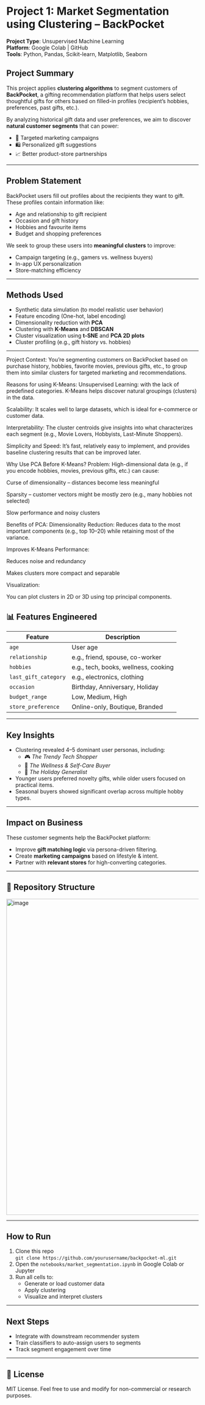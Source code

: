 
# Project 1: Market Segmentation using Clustering – BackPocket

**Project Type**: Unsupervised Machine Learning  
**Platform**: Google Colab | GitHub  
**Tools**: Python, Pandas, Scikit-learn, Matplotlib, Seaborn

## Project Summary

This project applies **clustering algorithms** to segment customers of **BackPocket**, a gifting recommendation platform that helps users select thoughtful gifts for others based on filled-in profiles (recipient’s hobbies, preferences, past gifts, etc.).

By analyzing historical gift data and user preferences, we aim to discover **natural customer segments** that can power:
- 🎯 Targeted marketing campaigns
- 🛍️ Personalized gift suggestions
- 📈 Better product-store partnerships

---

##  Problem Statement

BackPocket users fill out profiles about the recipients they want to gift. These profiles contain information like:
- Age and relationship to gift recipient
- Occasion and gift history
- Hobbies and favourite items
- Budget and shopping preferences

We seek to group these users into **meaningful clusters** to improve:
- Campaign targeting (e.g., gamers vs. wellness buyers)
- In-app UX personalization
- Store-matching efficiency

---

##  Methods Used

- Synthetic data simulation (to model realistic user behavior)
- Feature encoding (One-hot, label encoding)
- Dimensionality reduction with **PCA**
- Clustering with **K-Means** and **DBSCAN**
- Cluster visualization using **t-SNE** and **PCA 2D plots**
- Cluster profiling (e.g., gift history vs. hobbies)

---
Project Context:
You’re segmenting customers on BackPocket based on purchase history, hobbies, favorite movies, previous gifts, etc., to group them into similar clusters for targeted marketing and recommendations.

 Reasons for using K-Means:
Unsupervised Learning:
with the lack of predefined categories. K-Means helps discover natural groupings (clusters) in the data.

Scalability:
It scales well to large datasets, which is ideal for e-commerce or customer data.

Interpretability:
The cluster centroids give insights into what characterizes each segment (e.g., Movie Lovers, Hobbyists, Last-Minute Shoppers).

Simplicity and Speed:
It’s fast, relatively easy to implement, and provides baseline clustering results that can be improved later.

Why Use PCA Before K-Means?
Problem:
High-dimensional data (e.g., if you encode hobbies, movies, previous gifts, etc.) can cause:

Curse of dimensionality – distances become less meaningful

Sparsity – customer vectors might be mostly zero (e.g., many hobbies not selected)

Slow performance and noisy clusters

 Benefits of PCA:
Dimensionality Reduction:
Reduces data to the most important components (e.g., top 10–20) while retaining most of the variance.

Improves K-Means Performance:

Reduces noise and redundancy

Makes clusters more compact and separable

Visualization:

You can plot clusters in 2D or 3D using top principal components.

## 📊 Features Engineered

| Feature | Description |
|--------|-------------|
| `age` | User age |
| `relationship` | e.g., friend, spouse, co-worker |
| `hobbies` | e.g., tech, books, wellness, cooking |
| `last_gift_category` | e.g., electronics, clothing |
| `occasion` | Birthday, Anniversary, Holiday |
| `budget_range` | Low, Medium, High |
| `store_preference` | Online-only, Boutique, Branded |

---

##  Key Insights

- Clustering revealed 4–5 dominant user personas, including:
  - 🎮 *The Trendy Tech Shopper*
  - 💅 *The Wellness & Self-Care Buyer*
  - 🎁 *The Holiday Generalist*
- Younger users preferred novelty gifts, while older users focused on practical items.
- Seasonal buyers showed significant overlap across multiple hobby types.

---

##  Impact on Business

These customer segments help the BackPocket platform:
- Improve **gift matching logic** via persona-driven filtering.
- Create **marketing campaigns** based on lifestyle & intent.
- Partner with **relevant stores** for high-converting categories.

---

## 📂 Repository Structure
<img width="1144" height="828" alt="image" src="https://github.com/user-attachments/assets/066c0dc7-5684-4013-8894-36aa85b61c77" />

---

##  How to Run

1. Clone this repo  
   `git clone https://github.com/yourusername/backpocket-ml.git`
2. Open the `notebooks/market_segmentation.ipynb` in Google Colab or Jupyter
3. Run all cells to:
   - Generate or load customer data
   - Apply clustering
   - Visualize and interpret clusters

---

## Next Steps

- Integrate with downstream recommender system
- Train classifiers to auto-assign users to segments
- Track segment engagement over time

---

## 📄 License

MIT License. Feel free to use and modify for non-commercial or research purposes.






